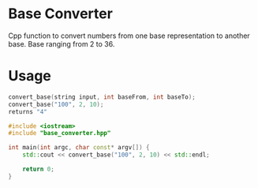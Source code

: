 # Base Converter
Cpp function to convert numbers from one base representation to another base. Base ranging from 2 to 36.

# Usage
```cpp
convert_base(string input, int baseFrom, int baseTo);
convert_base("100", 2, 10);
returns "4"

#include <iostream>
#include "base_converter.hpp"

int main(int argc, char const* argv[]) {
    std::cout << convert_base("100", 2, 10) << std::endl;

    return 0;
}
```
